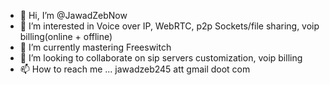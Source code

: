 - 👋 Hi, I’m @JawadZebNow
- 👀 I’m interested in Voice over IP, WebRTC, p2p Sockets/file sharing, voip billing(online + offline)
- 🌱 I’m currently mastering Freeswitch
- 💞️ I’m looking to collaborate on sip servers customization, voip billing
- 📫 How to reach me ... jawadzeb245 att gmail doot com

<!---
JawadZebNow/JawadZebNow is a ✨ special ✨ repository because its `README.md` (this file) appears on your GitHub profile.
You can click the Preview link to take a look at your changes.
--->
